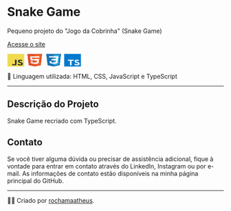 # Snake Game

Pequeno projeto do "Jogo da Cobrinha" (Snake Game)

[Acesse o site](https://rochamaatheus.github.io/SnakeGameTS/)

<div>
<img align="center" alt="Rocha-JavaScript" height="30" width="40" src="https://raw.githubusercontent.com/devicons/devicon/master/icons/javascript/javascript-original.svg">
<img align="center" alt="Rocha-HTML" height="30" width="40" src="https://github.com/devicons/devicon/blob/master/icons/html5/html5-original.svg">
<img align="center" alt="Rocha-CSS" height="30" width="40" src="https://github.com/devicons/devicon/blob/master/icons/css3/css3-original.svg">
<img align="center" alt="Rocha-TypeScript" height="30" width="40" src="https://github.com/devicons/devicon/blob/master/icons/typescript/typescript-original.svg">
</div>

🚀 Linguagem utilizada: HTML, CSS, JavaScript e TypeScript

---

## Descrição do Projeto

Snake Game recriado com TypeScript.

## Contato

Se você tiver alguma dúvida ou precisar de assistência adicional, fique à vontade para entrar em contato através do LinkedIn, Instagram ou por e-mail. As informações de contato estão disponíveis na minha página principal do GitHub.

---

👨‍💻 Criado por [rochamaatheus](https://github.com/rochamaatheus).
